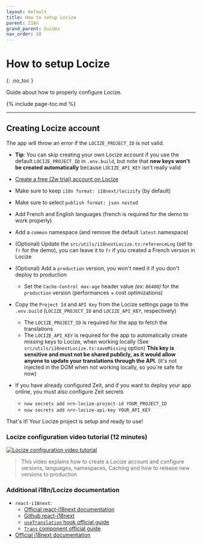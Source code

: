 ```yaml
---
layout: default
title: How to setup Locize
parent: I18n
grand_parent: Guides
nav_order: 10
---
```


# How to setup Locize
{: .no_toc }

<div class="code-example" markdown="1">
Guide about how to properly configure Locize.
</div>

{% include page-toc.md %}

---

## Creating Locize account

The app will throw an error if the `LOCIZE_PROJECT_ID` is not valid.

- **Tip**: You can skip creating your own Locize account if you use the default `LOCIZE_PROJECT_ID` in `.env.build`, but note that **new keys won't be created automatically** because `LOCIZE_API_KEY` isn't really valid

- [Create a free (2w trial) account on Locize](https://www.locize.app/register?ref=unly-nrn)
- Make sure to keep `i18n format: i18next/locizify` (by default)
- Make sure to select `publish format: json nested`
- Add French and English languages (french is required for the demo to work properly)
- Add a `common` namespace (and remove the default `latest` namespace)
- (Optional) Update the `src/utils/i18nextLocize.ts:referenceLng` (set to `fr` for the demo), you can leave it to `fr` if you created a French version in Locize
- (Optional) Add a `production` version, you won't need it if you don't deploy to production
    - Set the `Cache-Control max-age` header value _(ex: `86400`)_ for the `production` version (performances + cost optimizations)
- Copy the `Project Id` and `API Key` from the Locize settings page to the `.env.build` (`LOCIZE_PROJECT_ID` and `LOCIZE_API_KEY`, respectively)
    - The `LOCIZE_PROJECT_ID` is required for the app to fetch the translations
    - The `LOCIZE_API_KEY` is required for the app to automatically create missing keys to Locize, when working locally (See `src/utils/i18nextLocize.ts:saveMissing` option)
        **This key is sensitive and must not be shared publicly, as it would allow anyone to update your translations through the API.** (it's not injected in the DOM when not working locally, so you're safe for now)
- If you have already configured Zeit, and if you want to deploy your app online, you must also configure Zeit secrets
    - `now secrets add nrn-locize-project-id YOUR_PROJECT_ID`
    - `now secrets add nrn-locize-api-key YOUR_API_KEY`

That's it! Your Locize project is setup and ready to use!

### Locize configuration video tutorial (12 minutes)

[![Locize configuration video tutorial](https://img.youtube.com/vi/p7NVIlIGD30/maxresdefault.jpg)](http://youtu.be/p7NVIlIGD30?hd=1)

> This video explains how to create a Locize account and configure versions, languages, namespaces, Caching and how to release new versions to production

### Additional i18n/Locize documentation

- `react-i18next`:
    - [Official react-i18next documentation](https://react.i18next.com/)
    - [Github react-i18next](https://github.com/i18next/react-i18next)
    - [`useTranslation` hook official guide](https://react.i18next.com/latest/usetranslation-hook)
    - [`Trans` component official guide](https://react.i18next.com/latest/trans-component)
- [Official i18next documentation](https://www.i18next.com/)
